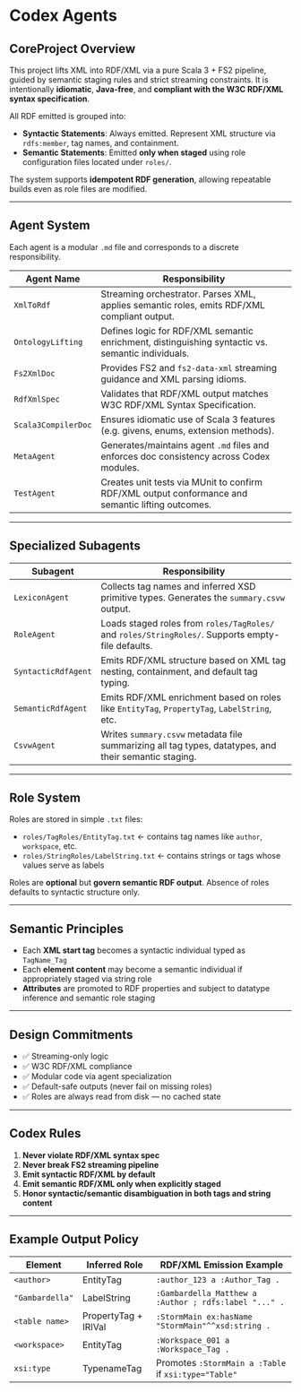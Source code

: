 
# Codex Agents

## CoreProject Overview

This project lifts XML into RDF/XML via a pure Scala 3 + FS2 pipeline, guided by semantic staging rules and strict streaming constraints. It is intentionally **idiomatic**, **Java-free**, and **compliant with the W3C RDF/XML syntax specification**.

All RDF emitted is grouped into:

* **Syntactic Statements**: Always emitted. Represent XML structure via `rdfs:member`, tag names, and containment.
* **Semantic Statements**: Emitted **only when staged** using role configuration files located under `roles/`.

The system supports **idempotent RDF generation**, allowing repeatable builds even as role files are modified.

---

## Agent System

Each agent is a modular `.md` file and corresponds to a discrete responsibility.

| Agent Name          | Responsibility                                                                                    |
| ------------------- | ------------------------------------------------------------------------------------------------- |
| `XmlToRdf`          | Streaming orchestrator. Parses XML, applies semantic roles, emits RDF/XML compliant output.       |
| `OntologyLifting`   | Defines logic for RDF/XML semantic enrichment, distinguishing syntactic vs. semantic individuals. |
| `Fs2XmlDoc`         | Provides FS2 and `fs2-data-xml` streaming guidance and XML parsing idioms.                        |
| `RdfXmlSpec`        | Validates that RDF/XML output matches W3C RDF/XML Syntax Specification.                           |
| `Scala3CompilerDoc` | Ensures idiomatic use of Scala 3 features (e.g. givens, enums, extension methods).                |
| `MetaAgent`         | Generates/maintains agent `.md` files and enforces doc consistency across Codex modules.          |
| `TestAgent`         | Creates unit tests via MUnit to confirm RDF/XML output conformance and semantic lifting outcomes. |

---

## Specialized Subagents

| Subagent            | Responsibility                                                                                        |
| ------------------- | ----------------------------------------------------------------------------------------------------- |
| `LexiconAgent`      | Collects tag names and inferred XSD primitive types. Generates the `summary.csvw` output.             |
| `RoleAgent`         | Loads staged roles from `roles/TagRoles/` and `roles/StringRoles/`. Supports empty-file defaults.     |
| `SyntacticRdfAgent` | Emits RDF/XML structure based on XML tag nesting, containment, and default tag typing.                |
| `SemanticRdfAgent`  | Emits RDF/XML enrichment based on roles like `EntityTag`, `PropertyTag`, `LabelString`, etc.          |
| `CsvwAgent`         | Writes `summary.csvw` metadata file summarizing all tag types, datatypes, and their semantic staging. |

---

## Role System

Roles are stored in simple `.txt` files:

* `roles/TagRoles/EntityTag.txt` ← contains tag names like `author`, `workspace`, etc.
* `roles/StringRoles/LabelString.txt` ← contains strings or tags whose values serve as labels

Roles are **optional** but **govern semantic RDF output**. Absence of roles defaults to syntactic structure only.

---

## Semantic Principles

* Each **XML start tag** becomes a syntactic individual typed as `TagName_Tag`
* Each **element content** may become a semantic individual if appropriately staged via string role
* **Attributes** are promoted to RDF properties and subject to datatype inference and semantic role staging

---

## Design Commitments

* ✅ Streaming-only logic
* ✅ W3C RDF/XML compliance
* ✅ Modular code via agent specialization
* ✅ Default-safe outputs (never fail on missing roles)
* ✅ Roles are always read from disk — no cached state

---

## Codex Rules

1. **Never violate RDF/XML syntax spec**
2. **Never break FS2 streaming pipeline**
3. **Emit syntactic RDF/XML by default**
4. **Emit semantic RDF/XML only when explicitly staged**
5. **Honor syntactic/semantic disambiguation in both tags and string content**

---

## Example Output Policy

| Element         | Inferred Role        | RDF/XML Emission Example                              |
| --------------- | -------------------- | ----------------------------------------------------- |
| `<author>`      | EntityTag            | `:author_123 a :Author_Tag .`                         |
| `"Gambardella"` | LabelString          | `:Gambardella_Matthew a :Author ; rdfs:label "..." .` |
| `<table name>`  | PropertyTag + IRIVal | `:StormMain ex:hasName "StormMain"^^xsd:string .`     |
| `<workspace>`   | EntityTag            | `:Workspace_001 a :Workspace_Tag .`                   |
| `xsi:type`      | TypenameTag          | Promotes `:StormMain a :Table` if `xsi:type="Table"`  |
